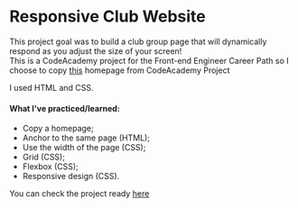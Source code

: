 # Responsive Club Website

This project goal was to build a club group page that will dynamically respond as you adjust the size of your screen!   
This is a CodeAcademy project for the Front-end Engineer Career Path so I choose to copy [this](https://content.codecademy.com/PRO/independent-practice-projects/responsive-club-site/example-site/index.html?_gl=1*7b4ona*_ga*NTEzNzQzNDM5OS4xNjY4MTYyMTI4*_ga_3LRZM6TM9L*MTY3NzU4NzM1My4xMjYuMS4xNjc3NTg4MTIzLjAuMC4w)  homepage from CodeAcademy Project


I used HTML and CSS.

#### What I've practiced/learned:
- Copy a homepage;
- Anchor to the same page (HTML);
- Use the width of the page (CSS);
- Grid (CSS);
- Flexbox (CSS);
- Responsive design (CSS).




You can check the project ready [here](https://yasmingsdm.github.io/responsiveclubwebsite/)
